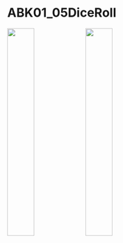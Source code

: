 # ABK01_05DiceRoll


<img src="https://user-images.githubusercontent.com/32328761/143727212-d5b476e9-bc0f-4f92-bf02-ca71d23a33c9.jpg" width=35% height=35%>

<img src="https://user-images.githubusercontent.com/32328761/143727213-1eeee6aa-11ff-45c4-bf19-728b4c9cb3c2.jpg" width=35% height=35%>
